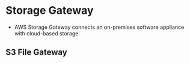 # Storage Gateway

* AWS Storage Gateway connects an on-premises software appliance with cloud-based storage.

## S3 File Gateway


